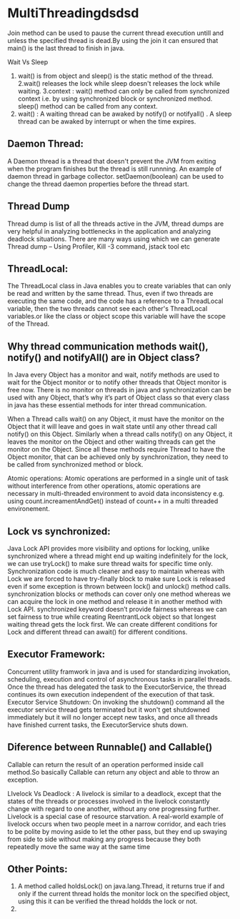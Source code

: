 # MultiThreadingdsdsd
Join method can be used to pause the current thread execution untill and unless the specified thread is dead.By using the join it can ensured that main() is the last thread to finish in java.

Wait Vs Sleep
1. wait() is from object and sleep() is the static method of the thread.
2.wait() releases the lock while sleep doesn't releases the lock while waiting.
3.context : wait() method can only be called from synchronized context i.e. by using synchronized block or synchronized method. sleep() method can be called from any context.
4. wait() : A waiting thread can be awaked by notify() or notifyall() . A sleep thread can be awaked by interrupt or when the time expires.

Daemon Thread:
---------------
A Daemon thread is a thread that doesn't prevent the JVM from exiting when the program finishes but the thread is still runnning. An example of daemon thread in garbage collector.
setDaemon(boolean) can be used to change the thread daemon properties before the thread start.

Thread Dump
------------
Thread dump is list of all the threads active in the JVM, thread dumps are very helpful in analyzing bottlenecks in the application and analyzing deadlock situations. There are many ways using which we can generate Thread dump – Using Profiler, Kill -3 command, jstack tool etc

ThreadLocal:
-------------
The ThreadLocal class in Java enables you to create variables that can only be read and written by the same thread. Thus, even if two threads are executing the same code, and the code has a reference to a ThreadLocal variable, then the two threads cannot see each other's ThreadLocal variables.or like the class or object scope this variable will have the scope of the Thread.

Why thread communication methods wait(), notify() and notifyAll() are in Object class?
----------------------------------------------------------------------------------------
In Java every Object has a monitor and wait, notify methods are used to wait for the Object monitor or to notify other threads that Object monitor is free now. There is no monitor on threads in java and synchronization can be used with any Object, that’s why it’s part of Object class so that every class in java has these essential methods for inter thread communication.

When a Thread calls wait() on any Object, it must have the monitor on the Object that it will leave and goes in wait state until any other thread call notify() on this Object. Similarly when a thread calls notify() on any Object, it leaves the monitor on the Object and other waiting threads can get the monitor on the Object. Since all these methods require Thread to have the Object monitor, that can be achieved only by synchronization, they need to be called from synchronized method or block.

Atomic operations:
Atomic operations are performed in a single unit of task without interference from other operations, atomic operations are necessary in multi-threaded environment to avoid data inconsistency
e.g. using count.increamentAndGet() instead of count++ in a multi threaded environement.

Lock vs synchronized:
--------------------------
Java Lock API provides more visibility and options for locking, unlike synchronized where a thread might end up waiting indefinitely for the lock, we can use tryLock() to make sure thread waits for specific time only.
Synchronization code is much cleaner and easy to maintain whereas with Lock we are forced to have try-finally block to make sure Lock is released even if some exception is thrown between lock() and unlock() method calls.
synchronization blocks or methods can cover only one method whereas we can acquire the lock in one method and release it in another method with Lock API.
synchronized keyword doesn’t provide fairness whereas we can set fairness to true while creating ReentrantLock object so that longest waiting thread gets the lock first.
We can create different conditions for Lock and different thread can await() for different conditions.

Executor Framework:
--------------------
Concurrent utility framwork in java and is used for standardizing invokation, scheduling, execution and control of asynchronous tasks in parallel threads.
Once the thread has delegated the task to the ExecutorService, the thread continues its own execution independent of the execution of that task.
Executor Service Shutdown: On invoking the shutdown() command all the executor service thread gets terminated but it won't get shutdowned immediately but it will no longer accept new tasks, and once all threads have finished current tasks, the ExecutorService shuts down. 

Diference between Runnable() and Callable()
-------------------------------------------
Callable can return the result of an operation performed inside call method.So basically Callable can return any object and able to throw an exception.

LIvelock Vs Deadlock : A livelock is similar to a deadlock, except that the states of the threads or processes involved in the livelock constantly change with regard to one another, without any one progressing further. Livelock is a special case of resource starvation. A real-world example of livelock occurs when two people meet in a narrow corridor, and each tries to be polite by moving aside to let the other pass, but they end up swaying from side to side without making any progress because they both repeatedly move the same way at the same time

Other Points:
-----------------
1) A method called holdsLock() on java.lang.Thread, it returns true if and only if the current thread holds the monitor lock on the specified object, using this it can be verified the thread holdds the lock or not.
2)

